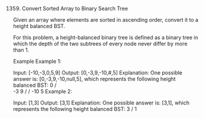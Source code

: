 1359. Convert Sorted Array to Binary Search Tree

Given an array where elements are sorted in ascending order, convert it to a height balanced BST.

For this problem, a height-balanced binary tree is defined as a binary tree in which the depth of the two subtrees of every node never differ by more than 1.

Example
Example 1:

Input: [-10,-3,0,5,9]
Output: [0,-3,9,-10,#,5]
Explanation:
One possible answer is: [0,-3,9,-10,null,5], which represents the following height balanced BST:
      0
     / \
   -3   9
   /   /
 -10  5
Example 2:

Input: [1,3]
Output: [3,1]
Explanation:
One possible answer is: [3,1], which represents the following height balanced BST:
  3
 / 
1   

